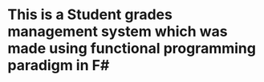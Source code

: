 # This is a Student grades management system which was made using functional programming paradigm in F#